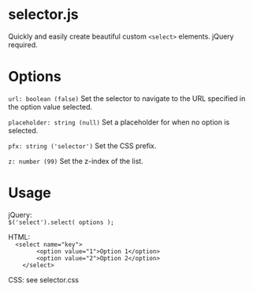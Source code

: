 <h1>selector.js</h1>
<p>Quickly and easily create beautiful custom <code>&#60;select&#62;</code> elements.  jQuery required.</p>
<h1>Options</h1>
<p><code>url: boolean (false)</code> Set the selector to navigate to the URL specified in the option value selected.</p>
<p><code>placeholder: string (null)</code> Set a placeholder for when no option is selected.</p>
<p><code>pfx: string ('selector')</code> Set the CSS prefix.</p>
<p><code>z: number (99)</code> Set the z-index of the list.</p>
<h1>Usage</h1>
<p>jQuery:<br />
<code>$('select').select( options );</code></p>
<p>HTML:<br />
<code>	&#60;select name="key"&#62;	
		&#60;option value="1"&#62;Option 1&#60;/option&#62;
		&#60;option value="2"&#62;Option 2&#60;/option&#62;
	&#60;/select&#62;</code></p>
<p>CSS: see selector.css</p>
